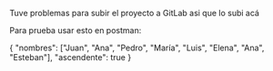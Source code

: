 Tuve problemas para subir el proyecto a GitLab asi que lo subi acá

Para prueba usar esto en postman:

{
  "nombres": ["Juan", "Ana", "Pedro", "María", "Luis", "Elena", "Ana", "Esteban"],
  "ascendente": true
}

